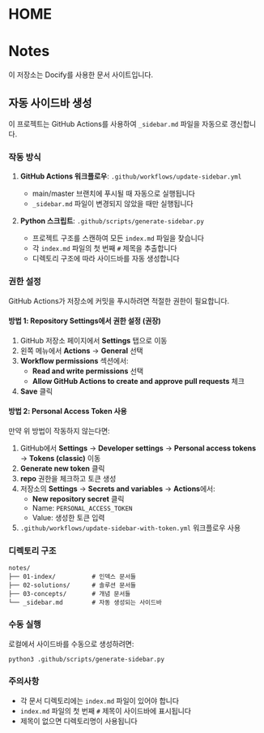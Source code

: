 # HOME

# Notes

이 저장소는 Docify를 사용한 문서 사이트입니다.

## 자동 사이드바 생성

이 프로젝트는 GitHub Actions를 사용하여 `_sidebar.md` 파일을 자동으로 갱신합니다.

### 작동 방식

1. **GitHub Actions 워크플로우**: `.github/workflows/update-sidebar.yml`
   - main/master 브랜치에 푸시될 때 자동으로 실행됩니다
   - `_sidebar.md` 파일이 변경되지 않았을 때만 실행됩니다

2. **Python 스크립트**: `.github/scripts/generate-sidebar.py`
   - 프로젝트 구조를 스캔하여 모든 `index.md` 파일을 찾습니다
   - 각 `index.md` 파일의 첫 번째 `#` 제목을 추출합니다
   - 디렉토리 구조에 따라 사이드바를 자동 생성합니다

### 권한 설정

GitHub Actions가 저장소에 커밋을 푸시하려면 적절한 권한이 필요합니다.

#### 방법 1: Repository Settings에서 권한 설정 (권장)

1. GitHub 저장소 페이지에서 **Settings** 탭으로 이동
2. 왼쪽 메뉴에서 **Actions** → **General** 선택
3. **Workflow permissions** 섹션에서:
   - **Read and write permissions** 선택
   - **Allow GitHub Actions to create and approve pull requests** 체크
4. **Save** 클릭

#### 방법 2: Personal Access Token 사용

만약 위 방법이 작동하지 않는다면:

1. GitHub에서 **Settings** → **Developer settings** → **Personal access tokens** → **Tokens (classic)** 이동
2. **Generate new token** 클릭
3. **repo** 권한을 체크하고 토큰 생성
4. 저장소의 **Settings** → **Secrets and variables** → **Actions**에서:
   - **New repository secret** 클릭
   - Name: `PERSONAL_ACCESS_TOKEN`
   - Value: 생성한 토큰 입력
5. `.github/workflows/update-sidebar-with-token.yml` 워크플로우 사용

### 디렉토리 구조

```
notes/
├── 01-index/          # 인덱스 문서들
├── 02-solutions/      # 솔루션 문서들
├── 03-concepts/       # 개념 문서들
└── _sidebar.md        # 자동 생성되는 사이드바
```

### 수동 실행

로컬에서 사이드바를 수동으로 생성하려면:

```bash
python3 .github/scripts/generate-sidebar.py
```

### 주의사항

- 각 문서 디렉토리에는 `index.md` 파일이 있어야 합니다
- `index.md` 파일의 첫 번째 `#` 제목이 사이드바에 표시됩니다
- 제목이 없으면 디렉토리명이 사용됩니다